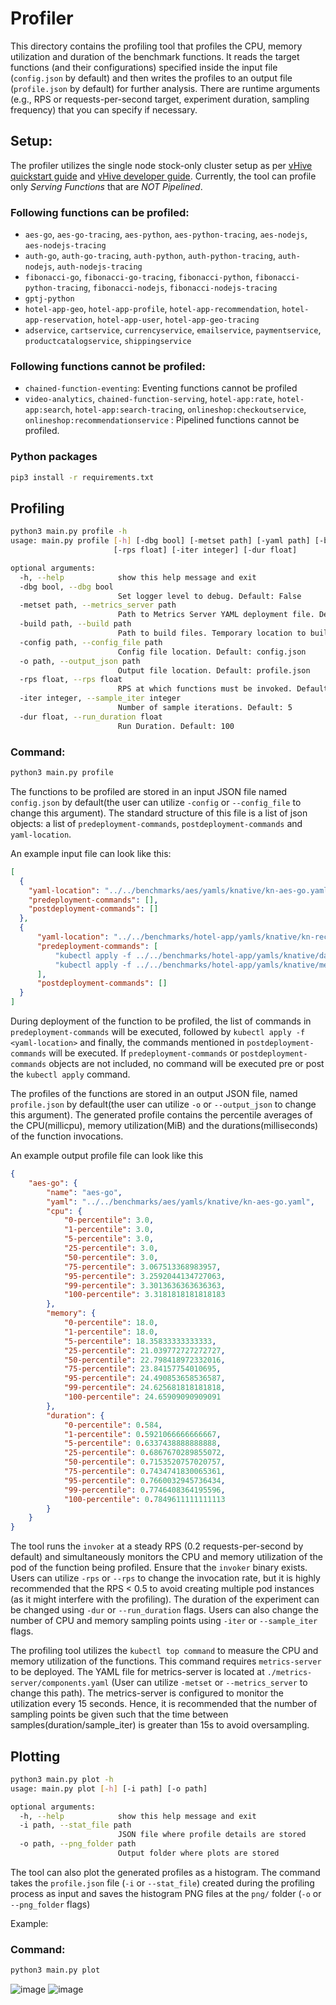 # Profiler 

This directory contains the profiling tool that profiles the CPU, memory utilization and duration of the benchmark functions. It reads the target functions (and their configurations) specified inside the input file (`config.json` by default) and then writes the profiles to an output file (`profile.json` by default) for further analysis. There are runtime arguments (e.g., RPS or requests-per-second target, experiment duration, sampling frequency) that you can specify if necessary.

## Setup:
The profiler utilizes the single node stock-only cluster setup as per [vHive quickstart guide](https://github.com/vhive-serverless/vhive/blob/main/docs/quickstart_guide.md) and [vHive developer guide](https://github.com/vhive-serverless/vHive/blob/main/docs/developers_guide.md). Currently, the tool can profile only _Serving Functions_ that are _NOT Pipelined_.

### Following functions can be profiled:
* `aes-go`, `aes-go-tracing`, `aes-python`, `aes-python-tracing`, `aes-nodejs`, `aes-nodejs-tracing`
* `auth-go`, `auth-go-tracing`, `auth-python`, `auth-python-tracing`, `auth-nodejs`, `auth-nodejs-tracing`
* `fibonacci-go`, `fibonacci-go-tracing`, `fibonacci-python`, `fibonacci-python-tracing`, `fibonacci-nodejs`, `fibonacci-nodejs-tracing`
* `gptj-python`
* `hotel-app-geo`, `hotel-app-profile`, `hotel-app-recommendation`, `hotel-app-reservation`, `hotel-app-user`, `hotel-app-geo-tracing`
* `adservice`, `cartservice`, `currencyservice`, `emailservice`, `paymentservice`, `productcatalogservice`, `shippingservice`
### Following functions cannot be profiled:
* `chained-function-eventing`: Eventing functions cannot be profiled
* `video-analytics`, `chained-function-serving`, `hotel-app:rate`, `hotel-app:search`, `hotel-app:search-tracing`, `onlineshop:checkoutservice`, `onlineshop:recommendationservice` : Pipelined functions cannot be profiled. 

### Python packages
```bash
pip3 install -r requirements.txt
```

## Profiling

```bash
python3 main.py profile -h
usage: main.py profile [-h] [-dbg bool] [-metset path] [-yaml path] [-build path] [-config path] [-o path]
                       [-rps float] [-iter integer] [-dur float]

optional arguments:
  -h, --help            show this help message and exit
  -dbg bool, --dbg bool
                        Set logger level to debug. Default: False
  -metset path, --metrics_server path
                        Path to Metrics Server YAML deployment file. Default: metrics-server/components.yaml
  -build path, --build path
                        Path to build files. Temporary location to build. Default: build
  -config path, --config_file path
                        Config file location. Default: config.json
  -o path, --output_json path
                        Output file location. Default: profile.json
  -rps float, --rps float
                        RPS at which functions must be invoked. Default: 0.2
  -iter integer, --sample_iter integer
                        Number of sample iterations. Default: 5
  -dur float, --run_duration float
                        Run Duration. Default: 100
```

### Command:
```bash
python3 main.py profile
```

The functions to be profiled are stored in an input JSON file named `config.json` by default(the user can utilize `-config` or `--config_file` to change this argument). The standard structure of this file is a list of json objects: a list of `predeployment-commands`, `postdeployment-commands` and `yaml-location`. 

An example input file can look like this:
```json
[
  {
    "yaml-location": "../../benchmarks/aes/yamls/knative/kn-aes-go.yaml",
    "predeployment-commands": [],
    "postdeployment-commands": []
  },
  {
      "yaml-location": "../../benchmarks/hotel-app/yamls/knative/kn-recommendation.yaml",
      "predeployment-commands": [
          "kubectl apply -f ../../benchmarks/hotel-app/yamls/knative/database.yaml",
          "kubectl apply -f ../../benchmarks/hotel-app/yamls/knative/memcached.yaml"
      ],
      "postdeployment-commands": []
  }
]
```
During deployment of the function to be profiled, the list of commands in `predeployment-commands` will be executed, followed by `kubectl apply -f <yaml-location>` and finally, the commands mentioned in `postdeployment-commands` will be executed. If `predeployment-commands` or `postdeployment-commands` objects are not included, no command will be executed pre or post the `kubectl apply` command. 

The profiles of the functions are stored in an output JSON file, named `profile.json` by default(the user can utilize `-o` or `--output_json` to change this argument). The generated profile contains the percentile averages of the CPU(millicpu), memory utilization(MiB) and the durations(milliseconds) of the function invocations.

An example output profile file can look like this
```json
{
    "aes-go": {
        "name": "aes-go",
        "yaml": "../../benchmarks/aes/yamls/knative/kn-aes-go.yaml",
        "cpu": {
            "0-percentile": 3.0,
            "1-percentile": 3.0,
            "5-percentile": 3.0,
            "25-percentile": 3.0,
            "50-percentile": 3.0,
            "75-percentile": 3.067513368983957,
            "95-percentile": 3.2592044134727063,
            "99-percentile": 3.3013636363636363,
            "100-percentile": 3.3181818181818183
        },
        "memory": {
            "0-percentile": 18.0,
            "1-percentile": 18.0,
            "5-percentile": 18.35833333333333,
            "25-percentile": 21.039772727272727,
            "50-percentile": 22.798418972332016,
            "75-percentile": 23.84157754010695,
            "95-percentile": 24.490853658536587,
            "99-percentile": 24.625681818181818,
            "100-percentile": 24.65909090909091
        },
        "duration": {
            "0-percentile": 0.584,
            "1-percentile": 0.5921066666666667,
            "5-percentile": 0.6337438888888888,
            "25-percentile": 0.6867670289855072,
            "50-percentile": 0.7153520757020757,
            "75-percentile": 0.7434741830065361,
            "95-percentile": 0.7660032945736434,
            "99-percentile": 0.7746408364195596,
            "100-percentile": 0.7849611111111113
        }
    }
}
```

The tool runs the `invoker` at a steady RPS (0.2 requests-per-second by default) and simultaneously monitors the CPU and memory utilization of the pod of the function being profiled. Ensure that the `invoker` binary exists. Users can utilize `-rps` or `--rps` to change the invocation rate, but it is highly recommended that the RPS < 0.5 to avoid creating multiple pod instances (as it might interfere with the profiling). The duration of the experiment can be changed using `-dur` or `--run_duration` flags. Users can also change the number of CPU and memory sampling points using `-iter` or `--sample_iter` flags. 

The profiling tool utilizes the `kubectl top command` to measure the CPU and memory utilization of the functions. This command requires `metrics-server` to be deployed. The YAML file for metrics-server is located at `./metrics-server/components.yaml` (User can utilize `-metset` or `--metrics_server` to change this path). The metrics-server is configured to monitor the utilization every 15 seconds. Hence, it is recommended that the number of sampling points be given such that the time between samples(duration/sample_iter) is greater than 15s to avoid oversampling. 

## Plotting

```bash
python3 main.py plot -h
usage: main.py plot [-h] [-i path] [-o path]

optional arguments:
  -h, --help            show this help message and exit
  -i path, --stat_file path
                        JSON file where profile details are stored
  -o path, --png_folder path
                        Output folder where plots are stored
```

The tool can also plot the generated profiles as a histogram. The command takes the `profile.json` file (`-i` or `--stat_file`) created during the profiling process as input and saves the histogram PNG files at the `png/` folder (`-o` or `--png_folder` flags) 

Example:
### Command:
```bash
python3 main.py plot
```
![image](https://github.com/vhive-serverless/vSwarm/assets/70060966/c10ef1a0-6586-4924-b7b3-112d85b05da3)
![image](https://github.com/vhive-serverless/vSwarm/assets/70060966/f16fbc0a-036c-4f0f-b7e7-d5e75c1cab82)


